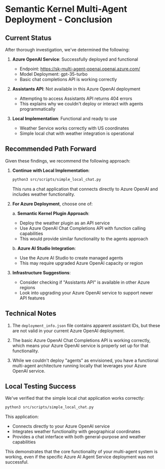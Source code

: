 # Semantic Kernel Multi-Agent Deployment - Conclusion

## Current Status

After thorough investigation, we've determined the following:

1. **Azure OpenAI Service**: Successfully deployed and functional
   - Endpoint: https://sk-multi-agent-openai.openai.azure.com/
   - Model Deployment: gpt-35-turbo
   - Basic chat completions API is working correctly

2. **Assistants API**: Not available in this Azure OpenAI deployment
   - Attempting to access Assistants API returns 404 errors
   - This explains why we couldn't deploy or interact with agents programmatically

3. **Local Implementation**: Functional and ready to use
   - Weather Service works correctly with US coordinates
   - Simple local chat with weather integration is operational

## Recommended Path Forward

Given these findings, we recommend the following approach:

1. **Continue with Local Implementation**:
   ```bash
   python3 src/scripts/simple_local_chat.py
   ```
   This runs a chat application that connects directly to Azure OpenAI and includes weather functionality.

2. **For Azure Deployment**, choose one of:

   a. **Semantic Kernel Plugin Approach**:
   - Deploy the weather plugin as an API service
   - Use Azure OpenAI Chat Completions API with function calling capabilities
   - This would provide similar functionality to the agents approach

   b. **Azure AI Studio Integration**:
   - Use the Azure AI Studio to create managed agents
   - This may require upgraded Azure OpenAI capacity or region

3. **Infrastructure Suggestions**:
   - Consider checking if "Assistants API" is available in other Azure regions
   - Look into upgrading your Azure OpenAI service to support newer API features

## Technical Notes

1. The `deployment_info.json` file contains apparent assistant IDs, but these are not valid in your current Azure OpenAI deployment.

2. The basic Azure OpenAI Chat Completions API is working correctly, which means your Azure OpenAI service is properly set up for that functionality.

3. While we couldn't deploy "agents" as envisioned, you have a functional multi-agent architecture running locally that leverages your Azure OpenAI service.

## Local Testing Success

We've verified that the simple local chat application works correctly:

```bash
python3 src/scripts/simple_local_chat.py
```

This application:
- Connects directly to your Azure OpenAI service
- Integrates weather functionality with geographical coordinates
- Provides a chat interface with both general-purpose and weather capabilities

This demonstrates that the core functionality of your multi-agent system is working, even if the specific Azure AI Agent Service deployment was not successful.